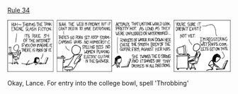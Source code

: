 [Rule 34](https://xkcd.com/305)

![Rule 34](./random_comic.png)

Okay, Lance.  For entry into the college bowl, spell 'Throbbing'

